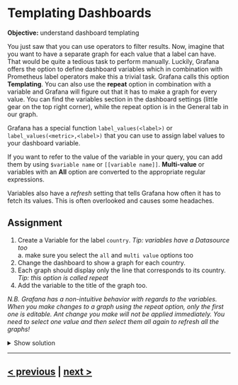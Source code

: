 # Templating Dashboards
**Objective:** understand dashboard templating

You just saw that you can use operators to filter results. Now, imagine that you want to have a separate graph for each value
that a label can have. That would be quite a tedious task to perform manually.
Luckily, Grafana offers the option to define dashboard variables which in combination with Prometheus label operators make
this a trivial task. Grafana calls this option **Templating**. You can also use the **repeat** option in combination with a 
variable and Grafana will figure out that it has to make a graph for every value. 
You can find the variables section in the dashboard settings (little gear on the top right corner), while the repeat option 
is in the General tab in our graph.

Grafana has a special function `label_values(<label>)` or `label_values(<metric>,<label>)` that you can use to assign label values
to your dashboard variable.

If you want to refer to the value of the variable in your query, you can add them by using `$variable name` or `[[variable name]]`. 
**Multi-value** or variables with an **All** option are converted to the appropriate regular expressions.

Variables also have a *refresh* setting that tells Grafana how often it has to fetch its values.
This is often overlooked and causes some headaches.

## Assignment
1. Create a Variable for the label `country`. _Tip: variables have a Datasource too_  
    a. make sure you select the `all` and `multi value` options too
1. Change the dashboard to show a graph for each country. 
1. Each graph should display only the line that corresponds to its country. _Tip: this option is called repeat_
1. Add the variable to the title of the graph too.

_N.B. Grafana has a non-intuitive behavior with regards to the variables.
When you make changes to a graph using the repeat option, only the first one is editable.
Ant change you make will not be applied immediately.
You need to select one value and then select them all again to refresh all the graphs!_

<details>
  <summary>Show solution</summary>

  **Solution**.  

  1. You can create variables by clicking the settings button (gear icon) in your dashboard and then select variables
  from the menu. You have should created a variable called `country` with query: `label_values(country)`.  
  If you have done everything right, you see the variable values at the end of the page.
  1. You should have changed the query in the the panel: `logged_on_customers{country=~"^$country$"}`  
  1. In the general tab of your panel you can find the repeat option. The dropdown value should be set to `country`  
  1. In the same tab, you should have set title of the dashboard to: `Logged on Customers $country`.  
</details>


---
## [< previous](03%20-%20Label%20Operators.md) | [next >](..)
